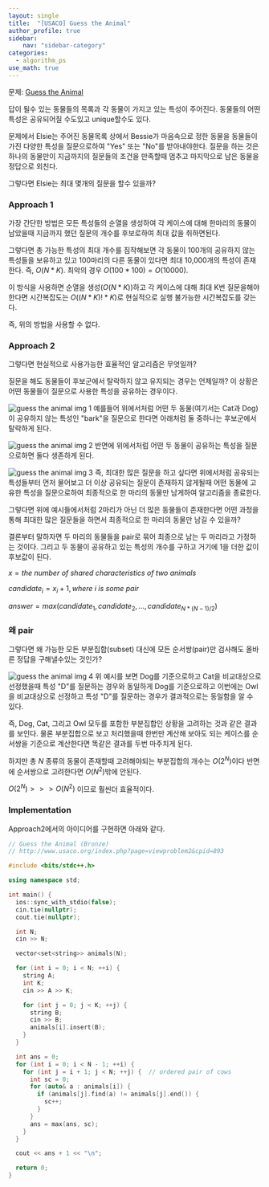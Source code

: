 ```yaml
---
layout: single
title:  "[USACO] Guess the Animal"
author_profile: true
sidebar:
    nav: "sidebar-category"
categories:
  - algorithm_ps
use_math: true
---
```


문제: [Guess the Animal](http://www.usaco.org/index.php?page=viewproblem2&cpid=893)

답이 될수 있는 동물들의 목록과 각 동물이 가지고 있는 특성이 주어진다. 동물들의 어떤 특성은 공유되어질 수도있고 unique할수도 있다.

문제에서 Elsie는 주어진 동물목록 상에서 Bessie가 마음속으로 정한 동물을 동물들이 가진 다양한 특성을 질문으로하여 "Yes" 또는 "No"를 받아내야한다. 질문을 하는 것은 하나의 동물만이 지금까지의 질문들의 조건을 만족할때 멈추고 마지막으로 남은 동물을 정답으로 외친다. 

그렇다면 Elsie는 최대 몇개의 질문을 할수 있을까?

### Approach 1
가장 간단한 방법은 모든 특성들의 순열을 생성하여 각 케이스에 대해 한마리의 동물이 남았을때 지금까지 했던 질문의 개수를 후보로하여 최대 값을 취하면된다. 

그렇다면 총 가능한 특성의 최대 개수를 짐작해보면 각 동물이 100개의 공유하지 않는 특성들을 보유하고 있고 100마리의 다른 동물이 있다면 최대 10,000개의 특성이 존재한다. 즉, $O(N*K)$. 최악의 경우 $O(100*100) = O(10000)$.

이 방식을 사용하면 순열을 생성($O(N*K)$)하고 각 케이스에 대해 최대 K번 질문을해야한다면 시간복잡도는 $O((N*K)!*K)$로 현실적으로 실행 불가능한 시간복잡도를 갖는다.

즉, 위의 방법을 사용할 수 없다.

### Approach 2
그렇다면 현실적으로 사용가능한 효율적인 알고리즘은 무엇일까?

질문을 해도 동물들이 후보군에서 탈락하지 않고 유지되는 경우는 언제일까? 이 상황은 어떤 동물들이 질문으로 사용한 특성을 공유하는 경우이다.

![guess the animal img 1](/assets/image/algorithm_ps/guess_the_animal/guess_the_animal_img_1.png)
예를들어 위에서처럼 어떤 두 동물(여기서는 Cat과 Dog)이 공유하지 않는 특성인 "bark"을 질문으로 한다면 아래처럼 둘 중하나는 후보군에서 탈락하게 된다.

![guess the animal img 2](/assets/image/algorithm_ps/guess_the_animal/guess_the_animal_img_2.png)
반면에 위에서처럼 어떤 두 동물이 공유하는 특성을 질문으로하면 둘다 생존하게 된다.

![guess the animal img 3](/assets/image/algorithm_ps/guess_the_animal/guess_the_animal_img_3.png)
즉, 최대한 많은 질문을 하고 싶다면 위에서처럼 공유되는 특성들부터 먼저 물어보고 더 이상 공유되는 질문이 존재하지 않게될때 어떤 동물에 고유한 특성을 질문으로하여 최종적으로 한 마리의 동물만 남게하여 알고리즘을 종료한다. 

그렇다면 위에 예시들에서처럼 2마리가 아닌 더 많은 동물들이 존재한다면 어떤 과정을 통해 최대한 많은 질문들을 하면서 최종적으로 한 마리의 동물만 남길 수 있을까?

결론부터 말하자면 두 마리의 동물들을 pair로 묶어 최종으로 남는 두 마리라고 가정하는 것이다. 그리고 두 동물이 공유하고 있는 특성의 개수를 구하고 거기에 1을 더한 값이 후보값이 된다.

$x=the\ number\ of\ shared\ characteristics\ of\ two\ animals$

$candidate_{i}=x_{i}+1, where\ i\ is\ some\ pair$

$answer=max({candidate_{1}, candidate_{2}, ..., candidate_{N*(N-1)/2}})$

### 왜 pair
그렇다면 왜 가능한 모든 부분집합(subset) 대신에 모든 순서쌍(pair)만 검사해도 올바른 정답을 구해낼수있는 것인가?

![guess the animal img 4](/assets/image/algorithm_ps/guess_the_animal/guess_the_animal_img_4.png)
위 예시를 보면 Dog를 기준으로하고 Cat을 비교대상으로 선정했을때 특성 "D"를 질문하는 경우와 동일하게 Dog를 기준으로하고 이번에는 Owl을 비교대상으로 선정하고 특성 "D"를 질문하는 경우가 결과적으로는 동일함을 알 수 있다. 

즉, Dog, Cat, 그리고 Owl 모두를 포함한 부분집합인 상황을 고려하는 것과 같은 결과를 보인다. 물론 부분집합으로 보고 처리했을때 한번만 계산해 보아도 되는 케이스를 순서쌍을 기준으로 계산한다면 똑같은 결과를 두번 마주치게 된다.

하지만 총 $N$ 종류의 동물이 존재할때 고려해야되는 부분집합의 개수는 $O(2^N)$이다 반면에 순서쌍으로 고려한다면 $O(N^2)$밖에 안된다.

$O(2^N) >>> O(N^2)$ 이므로 훨씬더 효율적이다. 

### Implementation
Approach2에서의 아이디어를 구현하면 아래와 같다.

```cpp
// Guess the Animal (Bronze)
// http://www.usaco.org/index.php?page=viewproblem2&cpid=893

#include <bits/stdc++.h>

using namespace std;

int main() {
  ios::sync_with_stdio(false);
  cin.tie(nullptr);
  cout.tie(nullptr);

  int N;
  cin >> N;

  vector<set<string>> animals(N);

  for (int i = 0; i < N; ++i) {
    string A;
    int K;
    cin >> A >> K;

    for (int j = 0; j < K; ++j) {
      string B;
      cin >> B;
      animals[i].insert(B);
    }
  }

  int ans = 0;
  for (int i = 0; i < N - 1; ++i) {
    for (int j = i + 1; j < N; ++j) {  // ordered pair of cows
      int sc = 0;
      for (auto& a : animals[i]) {
        if (animals[j].find(a) != animals[j].end()) {
          sc++;
        }
      }
      ans = max(ans, sc);
    }
  }

  cout << ans + 1 << "\n";

  return 0;
}
```